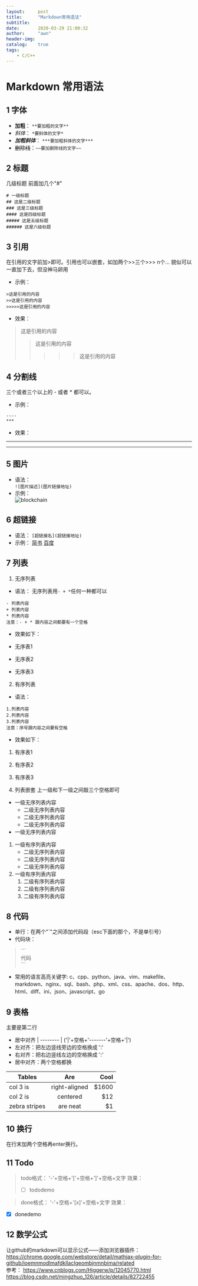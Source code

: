 ```yaml
---
layout:     post
title:      "Markdown常用语法"
subtitle:
date:       2020-03-29 21:00:32
author:     "awn"
header-img: 
catalog:    true
tags:
    - C/C++ 
---
```

# Markdown 常用语法

## 1 字体
 + **加粗**： `**要加粗的文字**`
 + *斜体*： `*要斜体的文字*`
 + ***加粗斜体***： `***要加粗斜体的文字***`
 + ~~删除线~~：`~~要加删除线的文字~~`

## 2 标题  
几级标题 前面加几个"#"   
```
# 一级标题
## 这是二级标题
### 这是三级标题
#### 这是四级标题
##### 这是五级标题
###### 这是六级标题
```

## 3 引用
在引用的文字前加>即可。引用也可以嵌套，如加两个\>\>三个\>\>\>
n个...
貌似可以一直加下去，但没神马卵用

+ 示例：
```
>这是引用的内容
>>这是引用的内容
>>>>>这是引用的内容
```
+ 效果：
>这是引用的内容
>>这是引用的内容
>>
>>>>>这是引用的内容

## 4 分割线
三个或者三个以上的 - 或者 * 都可以。

+ 示例：
```
----
***
```
+ 效果：
---
****

## 5 图片  
+ 语法：  
`![图片描述](图片链接地址)`
+ 示例：  
![blockchain](https://timgsa.baidu.com/timg?image&quality=80&size=b9999_10000&sec=1560701954228&di=df90b797e1ecc545824c9a86e2df6988&imgtype=0&src=http%3A%2F%2Fhbimg.b0.upaiyun.com%2F54ebececeda0217648263cc944d6cfd413a17cdf2cc6-MGHS0y_fw658)

## 6 超链接
+ 语法：
`[超链接名](超链接地址)`
+ 示例：
[简书](http://jianshu.com)
[百度](http://baidu.com)

## 7 列表
1. 无序列表
+ 语法：
无序列表用` - + * `任何一种都可以
```
- 列表内容
+ 列表内容
* 列表内容
注意：- + * 跟内容之间都要有一个空格
```
+ 效果如下：
- 无序表1
+ 无序表2
* 无序表3

2. 有序列表
+ 语法：
```
1.列表内容
2.列表内容
3.列表内容
注意：序号跟内容之间要有空格
```
+ 效果如下：
1. 有序表1
2. 有序表2
3. 有序表3

3. 列表嵌套
上一级和下一级之间敲三个空格即可
 + 一级无序列表内容
    - 二级无序列表内容
    + 二级无序列表内容
    * 二级无序列表内容
 + 一级无序列表内容

 1. 一级有序列表内容
    + 二级无序列表内容
    + 二级无序列表内容
    + 二级无序列表内容
 2. 一级有序列表内容
    1. 二级有序列表内容
    2. 二级有序列表内容
    3. 二级有序列表内容

## 8 代码
 + 单行：在两个"`"之间添加代码段（esc下面的那个，不是单引号）
 + 代码块：
 > \`\`\`  
 > 代码  
 > \`\`\`

 + 常用的语言高亮关键字: c、cpp、python、java、vim、makefile、markdown、nginx、sql、bash、php、xml、css、apache、dos、http、html、diff、ini、json、javascript、go

## 9 表格
主要是第二行
+ 居中对齐   | -------- |    ('|'+空格+'-------'+空格+'|')
+ 左对齐：把左边竖线旁边的空格换成 ':‘
+ 右对齐：把右边竖线左边的空格换成 ':'
+ 居中对齐：两个空格都换

|Tables| Are | Cool |
| ------------- |:-------------:| -----:|
| col 3 is | right-aligned | $1600 |
| col 2 is | centered | $12 |
| zebra stripes | are neat | $1 |

## 10 换行
在行末加两个空格再enter换行。  

## 11 Todo
> todo格式： '-'+空格+'['+空格+']'+空格+文字 
> 效果： 
>
> - [ ] tododemo  

> done格式： '-'+空格+'[x]'+空格+文字 
> 效果：
- [x] donedemo

## 12 数学公式

让github的markdown可以显示公式——添加浏览器插件：https://chrome.google.com/webstore/detail/mathjax-plugin-for-github/ioemnmodlmafdkllaclgeombjnmnbima/related    
参考：
https://www.cnblogs.com/Higgerw/p/12045770.html  
https://blog.csdn.net/mingzhuo_126/article/details/82722455  



